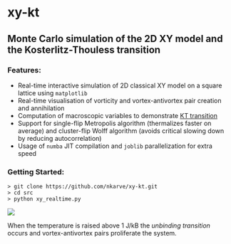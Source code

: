 # xy-kt
## Monte Carlo simulation of the 2D XY model and the Kosterlitz-Thouless transition
### Features:
- Real-time interactive simulation of 2D classical XY model on a square lattice using `matplotlib`
- Real-time visualisation of vorticity and vortex-antivortex pair creation and annihilation
- Computation of macroscopic variables to demonstrate [KT transition](https://en.wikipedia.org/wiki/Kosterlitz%E2%80%93Thouless_transition)
- Support for single-flip Metropolis algorithm (thermalizes faster on average) and cluster-flip Wolff algorithm (avoids critical slowing down by reducing autocorrelation) 
- Usage of `numba` JIT compilation and `joblib` parallelization for extra speed

### Getting Started:
```
> git clone https://github.com/nkarve/xy-kt.git
> cd src
> python xy_realtime.py
```

<img src="/demos/rt.gif">

When the temperature is raised above 1 J/kB the *unbinding transition* occurs and vortex-antivortex pairs proliferate the system.
